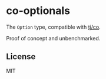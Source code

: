 # co-optionals

The `Option` type, compatible with [tj/co](https://github.com/tj/co).

Proof of concept and unbenchmarked.

## License

MIT

